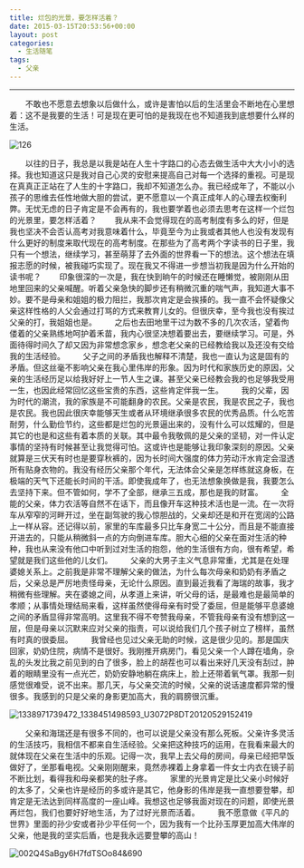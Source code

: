 ```yaml
---
title: 烂包的光景，要怎样活着？
date: 2015-03-15T20:53:56+00:00
layout: post
categories:
  - 生活随笔
tags:
  - 父亲
---
```


-----

　　不敢也不愿意去想象以后做什么，或许是害怕以后的生活里会不断地在心里想着：这不是我要的生活！可是现在更可怕的是我现在也不知道我到底想要什么样的生活。

![126](http://guandong-dong.stor.sinaapp.com/uploads/2015/03/126.jpg)

　　以往的日子，我总是以我是站在人生十字路口的心态去做生活中大大小小的选择。我也知道这只是我对自己心灵的安慰来提高自己对每一个选择的重视。可是现在真真正正站在了人生的十字路口，我却不知道怎么办。我已经成年了，不能以小孩子的思维去任性地做大胆的尝试，更不愿意以一个真正成年人的心理去权衡利弊。无忧无虑的日子肯定是不会再有的，我也要学着也必须去思考在这样一个烂包的光景里，要怎样活着？
　　我从来不会觉得现在的高考制度有多么的好，但是我也坚决不会否认高考对我意味着什么，毕竟至今为止我或者其他人也没有发现有什么更好的制度来取代现在的高考制度。在那些为了高考两个字读书的日子里，我只有一个想法，继续学习，甚至萌芽了去外面的世界看一下的想法。这个想法在填报志愿的时候，被我碰巧实现了。现在我又不得进一步想当初我是因为什么开始的读书呢？
　　印象很深的一次是，我在快到晌午的时候还在睡懒觉，被刚刚从田地里回来的父亲喊醒。听着父亲急快的脚步还有稍微沉重的喘气声，我知道大事不妙。要不是母亲和姐姐的极力阻拦，我那次肯定是会挨揍的。我一直不会怀疑像父亲这样性格的人父会通过打骂的方式来教育儿女的。但很庆幸，至今我也没有挨过父亲的打，我姐姐也是。
　　之后也去田地里干过为数不多的几次农活，望着佝偻着的父亲熟练地呵护着禾苗，我内心很坚决想着要出去，要继续学习。可是，外面待得时间久了却又因为非常想念家乡，想念老父亲的已经教给我以及还没有交给我的生活经验。
　　父子之间的矛盾我也解释不清楚，我也一直认为这是固有的矛盾。但这丝毫不影响父亲在我心里伟岸的形象。因为时代和家族历史的原因，父亲的生活经历足以给我好好上一节人生之课。甚至父亲已经教会我的也足够我受用一生，也因此经常回忆这些宝贵的东西，这些肯定伴我一生。
　　我的父辈，因为时代的潮流，我的家族是不可能翻身的农民。父亲是农民，我是农民之子，我也是农民。我也因此很庆幸能够天生或者从环境继承很多农民的优秀品质。什么吃苦耐劳，什么勤俭节约，这些都是烂包的光景逼出来的，没有什么可以炫耀的，但是其它的也是和这些有着本质的关联。其中最令我敬佩的是父亲的坚韧，对一件认定事情的坚持有时候甚至让我觉得可怕。这或许也是能够让我印象深刻的原因。父亲就算是三伏天有时也是要穿秋裤的，因为长时间大强度的体力劳动汗水肯定会湿透所有贴身衣物的。我没有经历父亲那个年代，无法体会父亲是怎样练就这身板，在极端的天气下还能长时间的干活。即使我成年了，也无法想象换做是我，我要怎么去坚持下来。但不管如何，学不了全部，继承三五成，那也是我的财富。
　　全能的父亲，体力农活等自然不在话下，而且像开车这种技术活也是一流。在一次将车从窄窄的河畔开过，坐在副驾驶的我心惊胆战的，父亲却还是和开在宽阔的公路上一样从容。还记得以前，家里的车库最多只比车身宽二十公分，而且是不能直接开进去的，只能从稍微斜一点的方向倒进车库。胆大心细的父亲在面对生活的种种，我也从来没有他口中听到过对生活的抱怨，他的生活很有方向，很有希望，希望就是我们这些他的儿女们。
　　父亲的大男子主义气息非常重，尤其是在处理婆媳关系上。之前我是非常不理解父亲的做法，为什么每次母亲和奶奶有矛盾之后，父亲总是严厉地责怪母亲，无论什么原因。直到最近我看了海瑞的故事，我才稍微有些理解。夹在婆媳之间，从孝道上来讲，听父母的话，是最难也是最简单的孝顺；从事情处理结局来看，这样虽然使得母亲有时受了委屈，但是能够平息婆媳之间的矛盾显得非常高明。这里我不得不夸赞我母亲，不管我母亲有没有想到这一层，但是母亲以沉默来应对父亲的指责，可以说给我们几个孩子树立了榜样，虽然有时真的很委屈。
　　我曾经也见过父亲无助的时候，这是很少见的。那是国庆回家，奶奶住院，病情不是很好。我刚推开病房门，看见父亲一个人蹲在墙角，杂乱的头发比我之前见到的白了很多，脸上的胡茬也可以看出来好几天没有刮过，肿着的眼睛里没有一点光芒，奶奶安静地躺在病床上，脸上还带着氧气罩。我那一刻感觉很难受，说不出来。那几天，与父亲交流的时候，父亲的说话速度都异常的慢很多。我感到的只是父亲的身影更加高大，我的肩膀很沉重。

![1338971739472_1338451498593_U3072P8DT20120529152419](http://guandong-dong.stor.sinaapp.com/uploads/2015/03/1338971739472_1338451498593_U3072P8DT20120529152419.jpg)

　　父亲和海瑞还是有很多不同的，也可以说是父亲没有那么死板。父亲许多灵活的生活技巧，我相信不都来自生活经验。父亲把这种技巧的运用，在我看来最大的就体现在父亲在生活中的乐观。记得一次，我早上去父母的房间，母亲已经把早饭做好了，坐那看电视。父亲刚刚醒来，竟然赤裸着上身拿着一件女士内衣在镜子前不断比划，看得我和母亲都笑的肚子疼。
　　家里的光景肯定是比父亲小时候好的太多了，父亲也许是经历的多或许是其它，他身影的伟岸是我一直想要登攀，却肯定是无法达到同样高度的一座山峰。我想这也足够我面对现在的问题，即使光景再烂包，我们也要好好地生活，为了过好光景而活着。
　　我不愿意做《平凡的世界》里面的孙少安或者孙少平任何一个，因为我有一个比孙玉厚更加高大伟岸的父亲，他是我的坚实后盾，也是我永远要登攀的高山！

![002Q4SaBgy6H7fdTSOo84&690](http://guandong-dong.stor.sinaapp.com/uploads/2015/03/002Q4SaBgy6H7fdTSOo84690.jpg)

